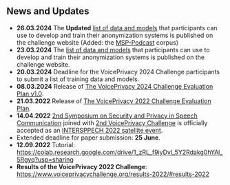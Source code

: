 


## News and Updates ##
-  **26.03.2024** The **Updated** [list of data and models](https://www.voiceprivacychallenge.org/docs/VoicePrivacy_2024_Challenge_Final_list_of_models_and_data_for_training_anonymization_systems_-_26.03.2024.pdf) that participants can use to develop and train their anonymization systems is published on the challenge website (Added: the [MSP-Podcast](https://ecs.utdallas.edu/research/researchlabs/msp-lab/MSP-Podcast.html) corpus)
-  **23.03.2024** The [list of data and models](https://www.voiceprivacychallenge.org/docs/VoicePrivacy_2024_Challenge_Final_list_of_models_and_data_for_training_anonymization_systems.pdf) that participants can use to develop and train their anonymization systems is published on the challenge website. 
-  **20.03.2024** Deadline for the VoicePrivacy 2024 Challenge participants to submit a list of training data and models. 
-  **08.03.2024** Release of [The VoicePrivacy 2024 Challenge Evaluation Plan v1.0](https://www.voiceprivacychallenge.org/docs/VoicePrivacy_2024_Eval_Plan_v1.0.pdf). 
-  **21.03.2022** Release of [The VoicePrivacy 2022 Challenge Evaluation Plan](https://www.voiceprivacychallenge.org/vp2020/docs/VoicePrivacy_2022_Eval_Plan_v1.0.pdf). 
-  **14.04.2022** [2nd Symposium on Security and Privacy in Speech Communication](https://symposium2022.spsc-sig.org/) joined with [2nd VoicePrivacy Challenge](https://www.voiceprivacychallenge.org/) is officially accepted as an [INTERSPPECH 2022 satellite event](https://interspeech2022.org/program/satellite.php).
-  Extended deadline for paper submission: **25 June**.
-  **12.09.2022** Tutorial: https://colab.research.google.com/drive/1_zRL_f9iyDvl_5Y2Rdakg0hYAl_5Rgyq?usp=sharing
-  **Results of the VoicePrivacy 2022 Challenge**: https://www.voiceprivacychallenge.org/results-2022/#results-2022


<!--
**Voice-Privacy-Challenge/Voice-Privacy-Challenge** is a ✨ _special_ ✨ repository because its `README.md` (this file) appears on your GitHub profile.
